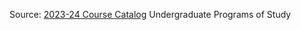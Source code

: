 Source: [2023-24 Course Catalog]([https://github.com/user/repo/blob/branch/other_file.md](https://www.rose-hulman.edu/academics/course-catalog/current/index.html)) Undergraduate Programs of Study 
